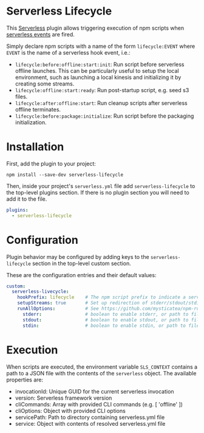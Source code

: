 # Serverless Lifecycle

This [Serverless](https://github.com/serverless/serverless) plugin allows
triggering execution of npm scripts when [serverless events](https://serverless.com/framework/docs/providers/tencent/guide/plugins#hooks)
are fired.

Simply declare npm scripts with a name of the form `lifecycle:EVENT` where `EVENT` is
the name of a serverless hook event, i.e.:

- `lifecycle:before:offline:start:init`: Run script before serverless offline launches.
  This can be particularly useful to setup the local environment, such as launching
  a local kinesis and initializing it by creating some streams.
- `lifecycle:offline:start:ready`: Run post-startup script, e.g. seed s3 files.
- `lifecycle:after:offline:start`: Run cleanup scripts after serverless offline terminates.
- `lifecycle:before:package:initialize`: Run script before the packaging initialization.

# Installation

First, add the plugin to your project:

`npm install --save-dev serverless-lifecycle`

Then, inside your project's `serverless.yml` file add `serverless-lifecycle` to the top-level
plugins section. If there is no plugin section you will need to add it to the file.

```YAML
plugins:
  - serverless-lifecycle
```

# Configuration

Plugin behavior may be configured by adding keys to the `serverless-lifecycle` section in the
top-level custom section.

These are the configuration entries and their default values:

```YAML
custom:
  serverless-livecycle:
    hookPrefix: lifecycle    # The npm script prefix to indicate a serverless hook script
    setupStreams: true       # Set up redirection of stderr/stdout/stdin for npm-run-all
    runAllOptions:           # See https://github.com/mysticatea/npm-run-all/blob/HEAD/docs/node-api.md for details
      stderr:                # boolean to enable stderr, or path to file
      stdout:                # boolean to enable stdout, or path to file
      stdin:                 # boolean to enable stdin, or path to file
```

# Execution

When scripts are executed, the environment variable `SLS_CONTEXT` contains a path to
a JSON file with the contents of the `serverless` object. The available properties are:

- invocationId: Unique GUID for the current serverless invocation
- version: Serverless framework version
- cliCommands: Array with provided CLI commands (e.g. [ 'offline' ])
- cliOptions: Object with provided CLI options
- servicePath: Path to directory containing serverless.yml file
- service: Object with contents of resolved serverless.yml file
